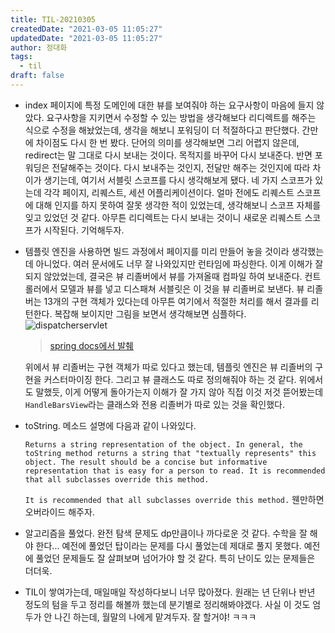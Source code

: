 ```yaml
---
title: TIL-20210305
createdDate: "2021-03-05 11:05:27"
updatedDate: "2021-03-05 11:05:27"
author: 정대화
tags:
  - til
draft: false
---
```


- index 페이지에 특정 도메인에 대한 뷰를 보여줘야 하는 요구사항이 마음에 들지 않았다. 요구사항을 지키면서 수정할 수 있는 방법을 생각해보다 리디렉트를 해주는 식으로 수정을 해놨었는데, 생각을 해보니 포워딩이 더 적절하다고 판단했다. 간만에 차이점도 다시 한 번 봤다. 단어의 의미를 생각해보면 그리 어렵지 않은데, redirect는 말 그대로 다시 보내는 것이다. 목적지를 바꾸어 다시 보내준다. 반면 포워딩은 전달해주는 것이다. 다시 보내주는 것인지, 전달만 해주는 것인지에 따라 차이가 생기는데, 여기서 서블릿 스코프를 다시 생각해보게 됐다. 네 가지 스코프가 있는데 각각 페이지, 리퀘스트, 세션 어플리케이션이다. 얼마 전에도 리퀘스트 스코프에 대해 인지를 하지 못하여 잘못 생각한 적이 있었는데, 생각해보니 스코프 자체를 잊고 있었던 것 같다. 아무튼 리디렉트는 다시 보내는 것이니 새로운 리퀘스트 스코프가 시작된다. 기억해두자.

- 템플릿 엔진을 사용하면 빌드 과정에서 페이지를 미리 만들어 놓을 것이라 생각했는데 아니었다. 여러 문서에도 너무 잘 나와있지만 런타임에 파싱한다. 이게 이해가 잘 되지 않았었는데, 결국은 뷰 리졸버에서 뷰를 가져올때 컴파일 하여 보내준다. 컨트롤러에서 모델과 뷰를 넣고 디스패쳐 서블릿은 이 것을 뷰 리졸버로 보낸다. 뷰 리졸버는 13개의 구현 객체가 있다는데 아무튼 여기에서 적절한 처리를 해서 결과를 리턴한다. 복잡해 보이지만 그림을 보면서 생각해보면 심플하다.
  ![dispatcherservlet](https://docs.spring.io/spring-framework/docs/3.2.x/spring-framework-reference/html/images/mvc.png)
  > [spring docs에서 발췌](https://docs.spring.io/spring-framework/docs/3.2.x/spring-framework-reference/html/mvc.html)

  위에서 뷰 리졸버는 구현 객체가 따로 있다고 했는데, 템플릿 엔진은 뷰 리졸버의 구현을 커스터마이징 한다. 그리고 뷰 클래스도 따로 정의해줘야 하는 것 같다. 위에서도 말했듯, 이게 어떻게 돌아가는지 이해가 잘 가지 않아 직접 이것 저것 뜯어봤는데 `HandleBarsView`라는 클래스와 전용 리졸버가 따로 있는 것을 확인했다.

- toString. 메소드 설명에 다음과 같이 나와있다.
  ```text
  Returns a string representation of the object. In general, the toString method returns a string that "textually represents" this object. The result should be a concise but informative representation that is easy for a person to read. It is recommended that all subclasses override this method.
  ```
  `It is recommended that all subclasses override this method.` 웬만하면 오버라이드 해주자.

- 알고리즘을 풀었다. 완전 탐색 문제도 dp만큼이나 까다로운 것 같다. 수학을 잘 해야 한다... 예전에 풀었던 탑이라는 문제를 다시 풀었는데 제대로 풀지 못했다. 예전에 풀었던 문제들도 잘 살펴보며 넘어가야 할 것 같다. 특히 난이도 있는 문제들은 더더욱.

- TIL이 쌓여가는데, 매일매일 작성하다보니 너무 많아졌다. 원래는 년 단위나 반년 정도의 텀을 두고 정리를 해볼까 했는데 분기별로 정리해봐야겠다. 사실 이 것도 엄두가 안 나긴 하는데, 월말의 나에게 맡겨두자. 잘 할거야! ㅋㅋㅋ